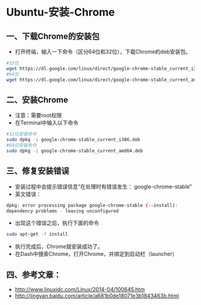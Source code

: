 # Ubuntu-安装-Chrome


## 一、下载Chrome的安装包
* 打开终端，输入一下命令（区分64位和32位），下载Chrome的deb安装包。
```bash
#32位
wget https://dl.google.com/linux/direct/google-chrome-stable_current_i386.deb
#64位
wget https://dl.google.com/linux/direct/google-chrome-stable_current_amd64.deb
```

## 二、安装Chrome
* 注意：需要root权限
* 在Terminal中输入以下命令
```bash
#32位安装命令
sudo dpkg -i google-chrome-stable_current_i386.deb
#64位安装命令
sudo dpkg -i google-chrome-stable_current_amd64.deb 
```

<!-- more -->

## 三、修复安装错误
* 安装过程中会提示错误信息“在处理时有错误发生： google-chrome-stable”
* 英文错误：
```bash
dpkg: error processing package google-chrome-stable (--install):
dependency problems - leaving unconfigured
```
* 出现这个错误之后，执行下面的命令
```bash
sudo apt-get -f install
```
* 执行完成后，Chrome就安装成功了。
* 在Dash中搜索Chrome，打开Chrome，并绑定到启动栏（launcher）


## 四、参考文章：
* http://www.linuxidc.com/Linux/2014-04/100645.htm
* http://jingyan.baidu.com/article/a681b0de18071e3b1843463b.html
